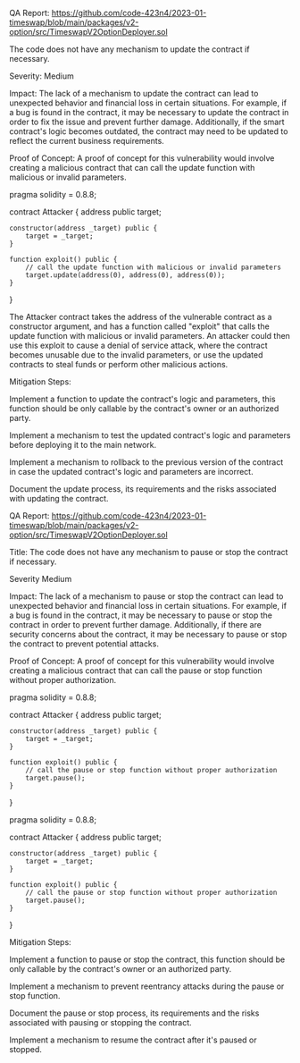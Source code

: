 QA Report: https://github.com/code-423n4/2023-01-timeswap/blob/main/packages/v2-option/src/TimeswapV2OptionDeployer.sol

The code does not have any mechanism to update the contract if necessary.

Severity: Medium

Impact:
The lack of a mechanism to update the contract can lead to unexpected behavior and financial loss in certain situations. For example, if a bug is found in the contract, it may be necessary to update the contract in order to fix the issue and prevent further damage. Additionally, if the smart contract's logic becomes outdated, the contract may need to be updated to reflect the current business requirements.

Proof of Concept:
A proof of concept for this vulnerability would involve creating a malicious contract that can call the update function with malicious or invalid parameters.

pragma solidity = 0.8.8;

contract Attacker {
    address public target;

    constructor(address _target) public {
        target = _target;
    }

    function exploit() public {
        // call the update function with malicious or invalid parameters
        target.update(address(0), address(0), address(0));
    }
}

The Attacker contract takes the address of the vulnerable contract as a constructor argument, and has a function called "exploit" that calls the update function with malicious or invalid parameters.
An attacker could then use this exploit to cause a denial of service attack, where the contract becomes unusable due to the invalid parameters, or use the updated contracts to steal funds or perform other malicious actions.

Mitigation Steps:

Implement a function to update the contract's logic and parameters, this function should be only callable by the contract's owner or an authorized party.

Implement a mechanism to test the updated contract's logic and parameters before deploying it to the main network.

Implement a mechanism to rollback to the previous version of the contract in case the updated contract's logic and parameters are incorrect.

Document the update process, its requirements and the risks associated with updating the contract.







QA Report: https://github.com/code-423n4/2023-01-timeswap/blob/main/packages/v2-option/src/TimeswapV2OptionDeployer.sol

Title: The code does not have any mechanism to pause or stop the contract if necessary.

Severity Medium

Impact:
The lack of a mechanism to pause or stop the contract can lead to unexpected behavior and financial loss in certain situations. For example, if a bug is found in the contract, it may be necessary to pause or stop the contract in order to prevent further damage. Additionally, if there are security concerns about the contract, it may be necessary to pause or stop the contract to prevent potential attacks.

Proof of Concept:
A proof of concept for this vulnerability would involve creating a malicious contract that can call the pause or stop function without proper authorization.

pragma solidity = 0.8.8;

contract Attacker {
    address public target;

    constructor(address _target) public {
        target = _target;
    }

    function exploit() public {
        // call the pause or stop function without proper authorization
        target.pause();
    }
}


pragma solidity = 0.8.8;

contract Attacker {
    address public target;

    constructor(address _target) public {
        target = _target;
    }

    function exploit() public {
        // call the pause or stop function without proper authorization
        target.pause();
    }
}

Mitigation Steps:

Implement a function to pause or stop the contract, this function should be only callable by the contract's owner or an authorized party.

Implement a mechanism to prevent reentrancy attacks during the pause or stop function.

Document the pause or stop process, its requirements and the risks associated with pausing or stopping the contract.

Implement a mechanism to resume the contract after it's paused or stopped.

